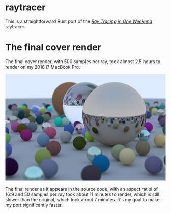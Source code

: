 # raytracer

This is a straightforward Rust port of the [_Ray Tracing in One Weekend_][rotw]
raytracer.

# The final cover render

The final cover render, with 500 samples per ray, took almost 2.5 hours to
render on my 2018 i7 MacBook Pro.

![](./final/final.png)

The final render as it appears in the source code, with an aspect ratioi of 16:9
and 50 samples per ray took about 11 minutes to render, which is still slower
than the original, which took about 7 minutes. It's my goal to make my port
significantly faster.

[rotw]: https://raytracing.github.io/books/RayTracingInOneWeekend.html
